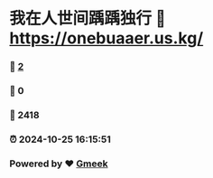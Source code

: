 # 我在人世间踽踽独行 :link: https://onebuaaer.us.kg/ 
### :page_facing_up: [2](https://onebuaaer.us.kg//tag.html) 
### :speech_balloon: 0 
### :hibiscus: 2418 
### :alarm_clock: 2024-10-25 16:15:51 
### Powered by :heart: [Gmeek](https://github.com/Meekdai/Gmeek)
